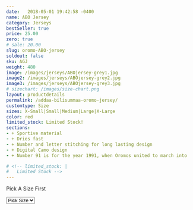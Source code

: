```yaml
---
date:   2018-05-01 19:42:58 -0400
name: ABO Jersey
category: Jerseys
bestSeller: true
price: 25.00
zero: true
# sale: 20.00
slug: oromo-ABO-jersey
soldout: false
sku: AGJ
weight: 480
image: /images/jerseys/ABOjersey-grey1.jpg
image2: /images/jerseys/ABOjersey-grey2.jpg
image3: /images/jerseys/ABOjersey-grey3.jpg
# sizechart: /images/size-chart.png
layout: productdetails
permalink: /addaa-bilisummaa-oromo-jersey/
customtype: Size
sizes: X-Small|Small|Medium|Large|X-Large
color: red
limited_stock: Limited Stock!
sections: 
- + Sportive material
- + Dries fast
- + Number and letter stitching for long lasting design
- + Digital Camo design
- + Number 91 is for the year 1991, when Oromos united to march into 		Addis Ababa also known as FinFinnee with the ABO Flag. 

# <!-- limited_stock: |
#   Limited Stock -->
---
```



<div class="missingSize"><p>Pick A Size First</p></div>

<select id="my-size">
	 <option selected disabled>Pick Size</option>
	  <option disabled>X-Small</option>
	  <option disabled>Small</option>
	  <option disabled>Medium</option>
	  <option>Large</option>
	  <option>X-Large</option>
</select>